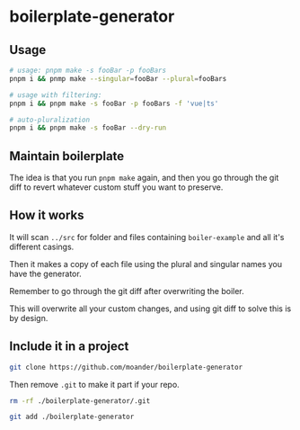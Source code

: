 # boilerplate-generator

## Usage

```sh
# usage: pnpm make -s fooBar -p fooBars
pnpm i && pnmp make --singular=fooBar --plural=fooBars
```

```sh
# usage with filtering:
pnpm i && pnpm make -s fooBar -p fooBars -f 'vue|ts'
```

```sh
# auto-pluralization
pnpm i && pnpm make -s fooBar --dry-run
```

## Maintain boilerplate

The idea is that you run `pnpm make` again, and then you go through
the git diff to revert whatever custom stuff you want to preserve.

## How it works

It will scan `../src` for folder and files containing `boiler-example` and all it's different casings.

Then it makes a copy of each file using the plural and singular names you have the generator.

Remember to go through the git diff after overwriting the boiler.

This will overwrite all your custom changes, and using git diff to solve this is by design.

## Include it in a project

```sh
git clone https://github.com/moander/boilerplate-generator
```

Then remove `.git` to make it part if your repo.

```sh
rm -rf ./boilerplate-generator/.git

git add ./boilerplate-generator
```
